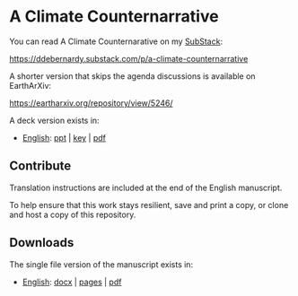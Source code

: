 # A Climate Counternarrative

You can read A Climate Counternarative on my [SubStack](https://ddebernardy.substack.com/):

<https://ddebernardy.substack.com/p/a-climate-counternarrative>

A shorter version that skips the agenda discussions is available on EarthArXiv:

<https://eartharxiv.org/repository/view/5246/>

A deck version exists in:

- [English](./en): [ppt](./../../raw/main/en/A%20Climate%20Counternarrative%20-%20Deck.ppt) | [key](./../../raw/main/en/A%20Climate%20Counternarrative%20-%20Deck.key) | [pdf](./../../raw/main/en/A%20Climate%20Counternarrative%20-%20Deck.pdf)

## Contribute

Translation instructions are included at the end of the English manuscript.

To help ensure that this work stays resilient, save and print a copy, or clone and host a copy of this repository.


## Downloads

The single file version of the manuscript exists in:

- [English](./en): [docx](./../../raw/main/en/A%20Climate%20Counternarrative.docx) | [pages](./../../raw/main/en/A%20Climate%20Counternarrative.pages) | [pdf](./../../raw/main/en/A%20Climate%20Counternarrative.pdf)
